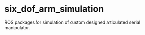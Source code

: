 # six_dof_arm_simulation
ROS packages for simulation of custom designed articulated serial manipulator.
